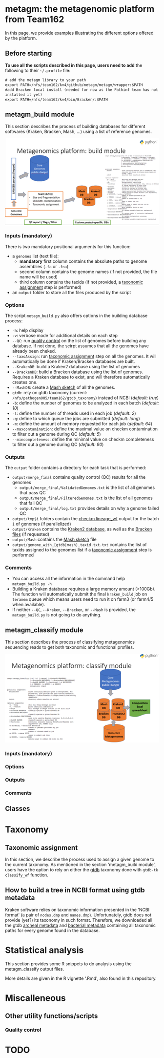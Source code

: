 # metagm: the metagenomic platform from Team162

In this page, we provide examples illustrating the different options offered by the platform.

## Before starting
__To use all the scripts described in this page, users need to add__ the following to their `~/.profile` file:

```
# add the metagm library to your path
export PATH=/nfs/team162/kv4/github/metagm/metagm/wrapper:$PATH
#add Bracken local install (needed for now as the Pathinf team has not installed it yet)
export PATH=/nfs/team162/kv4/bin/Bracken/:$PATH
```

## metagm_build module

This section describes the process of building databases for different softwares (Kraken, Bracken, Mash, ...) using a list of reference genomes.

![metagm_build_pipeline](img/metagm_build_pipeline.PNG)

### Inputs (mandatory)
There is two mandatory positional arguments for this function:
* a `genomes` list (text file):
  * __mandatory__ first column contains the absolute paths to genome assemblies (`.fa` or `.fna`)
  * second column contains the genome names (if not provided, the file name will be used)
  * third column contains the taxids (if not provided, a [taxonomic assignment](https://github.com/kevinVervier/metagm/blob/master/README.md#taxonomic-assignment) step is performed)
* an `output` folder to store all the files produced by the script

### Options
The script `metagm_build.py` also offers options in the building database process:
* `-h`: help display
* `-v`: verbose mode for additional details on each step
* `--QC`: run [quality control](https://github.com/kevinVervier/metagm/blob/master/README.md#quality-control) on the list of genomes before building any database. If not done, the scirpt assumes that all the genomes have already been cheked.
* `--taxoAssign`: run [taxonomic assignment](https://github.com/kevinVervier/metagm/blob/master/README.md#taxonomic-assignment) step on all the genomes. It will automatically be done if Kraken/Bracken databases are built.
* `--KrakenDB`: build a Kraken2 database using the list of genomes
* `--BrackenDB`: build a Bracken database using the list of genomes. Requires a Kraken database to exist, and will therefore automatically creates one.
* `--MashDB`: create a [Mash sketch](https://mash.readthedocs.io/en/latest/sketches.html) of all the genomes.
* `gtdb`: rely on gtdb taxonomy (current: `/nfs/pathogen005/team162/gtdb_taxonomy`) instead of NCBI (_default: true_)
* `-b`: define the number of genomes to be analyzed in each batch (_default: 10_)
* `-t`: define the number of threads used in each job (_default: 2_)
* `-q`: define to which queue the jobs are submitted (_default: long_)
* `-m`: define the amount of memory requested for each job (_default: 64_)
* `--maxcontamination`: define the maximal value on checkm contamination to filter out a genome during QC (_default: 5_)
* `--mincompleteness`: define the minimal value on checkm completeness to filter out a genome during QC (_default: 90_)

### Outputs

The `output` folder contains a directory for each task that is performed:
* `output/merge_final` contains quality control (QC) results for all the genomes
  * `output/merge_final/ValidatedGenomes.txt` is the list of all genomes that pass QC
  * `output/merge_final/FilteredGenomes.txt` is the list of all genomes that fail QC
  * `output/merge_final/log.txt` provides details on why a genome failed QC
* `output/tmp$i` folders contain the [checkm lineage_wf](https://github.com/Ecogenomics/CheckM/wiki/Workflows#lineage-specific-workflow) output for the batch `i` of genomes (if parallelized)
* `output/Kraken` contains the [Kraken2 database](https://ccb.jhu.edu/software/kraken2/index.shtml?t=manual#kraken-2-databases), as well as the [Bracken files](https://github.com/jenniferlu717/Bracken#step-1-generate-the-bracken-database-file-databasexmerskmer_distrib) (if requested)
* `output/Mash` contains the [Mash sketch](https://mash.readthedocs.io/en/latest/sketches.html) file
* `output/genome_with_[gtdb|mash]_taxid.txt.txt` contains the list of taxids assigned to the genomes list if a [taxonomic assignment](https://github.com/kevinVervier/metagm/blob/master/README.md#taxonomic-assignment) step is performed


### Comments

* You can access all the information in the command help `metagm_build.py -h `
* Building a Kraken database requires a large memory amount (>100Gb). The function will automatically submit the final `kraken_build` job on `teramem` queue which means users need to run it on farm3 (or farm4/5 when available).
* If neither `--QC`, `--Kraken`, `--Bracken`, or `--Mash` is provided, the `metagm_build.py` is not going to do anything.

## metagm_classify module

This section describes the process of classifying metagenomics sequencing reads to get both taxonomic and functional profiles.

![metagm_classify_pipeline](img/metagm_classify_pipeline.PNG)

### Inputs (mandatory)

### Options

### Outputs

### Comments

## Classes

# Taxonomy

## Taxonomic assignment
In this section, we describe the process used to assign a given genome to the current taxonomy.
As mentioned in the section 'metagm_build module', users have the option to rely on either the [gtdb](https://gtdb.ecogenomic.org/) taxonomy done with `gtdb-tk classify_wf` [function](https://github.com/Ecogenomics/GtdbTk).

## How to build a tree in NCBI format using gtdb metadata

Kraken software relies on taxonomic information presented in the 'NCBI format' (a pair of `nodes.dmp` and `names.dmp`). 
Unfortunately, gtdb does not provide (yet?) its taxonomy in such format. Therefore, we downloaded all the gtdb [archeal metadata](https://data.ace.uq.edu.au/public/gtdb/data/releases/latest/ar122_metadata.tsv) and [bacterial metadata](https://data.ace.uq.edu.au/public/gtdb/data/releases/latest/bac120_metadata.tsv) containing all taxonomic paths for every genome found in the database.

# Statistical analysis

This section provides some R snippets to do analysis using the metagm_classify output files. 

More details are given in the R vignette '.Rmd', also found in this repository.

# Miscalleneous

## Other utility functions/scripts

### Quality control

# TODO
